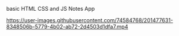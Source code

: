 basic HTML CSS and JS Notes App

https://user-images.githubusercontent.com/74584768/201477631-8348506b-5779-4b02-ab72-2d4503d1dfa7.mp4

